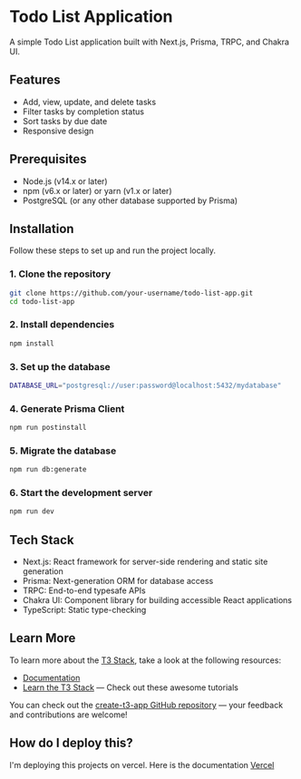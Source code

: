 # Todo List Application

A simple Todo List application built with Next.js, Prisma, TRPC, and Chakra UI.

## Features

- Add, view, update, and delete tasks
- Filter tasks by completion status
- Sort tasks by due date
- Responsive design

## Prerequisites

- Node.js (v14.x or later)
- npm (v6.x or later) or yarn (v1.x or later)
- PostgreSQL (or any other database supported by Prisma)

## Installation

Follow these steps to set up and run the project locally.

### 1. Clone the repository

```sh
git clone https://github.com/your-username/todo-list-app.git
cd todo-list-app
```

### 2. Install dependencies

```sh
npm install
```

### 3. Set up the database

```sh
DATABASE_URL="postgresql://user:password@localhost:5432/mydatabase"
```

### 4. Generate Prisma Client

```sh
npm run postinstall
```

### 5. Migrate the database

```sh
npm run db:generate
```

### 6. Start the development server

```sh
npm run dev
```

## Tech Stack

- Next.js: React framework for server-side rendering and static site generation
- Prisma: Next-generation ORM for database access
- TRPC: End-to-end typesafe APIs
- Chakra UI: Component library for building accessible React applications
- TypeScript: Static type-checking

## Learn More

To learn more about the [T3 Stack](https://create.t3.gg/), take a look at the following resources:

- [Documentation](https://create.t3.gg/)
- [Learn the T3 Stack](https://create.t3.gg/en/faq#what-learning-resources-are-currently-available) — Check out these awesome tutorials

You can check out the [create-t3-app GitHub repository](https://github.com/t3-oss/create-t3-app) — your feedback and contributions are welcome!

## How do I deploy this?

I'm deploying this projects on vercel. Here is the documentation [Vercel](https://create.t3.gg/en/deployment/vercel)
